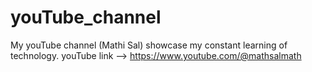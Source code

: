 # youTube_channel
My youTube channel (Mathi Sal) showcase my constant learning of technology. 
youTube link -->    https://www.youtube.com/@mathsalmath
